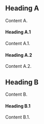 ## Heading A

Content A.

#### Heading A.1

Content A.1.

#### Heading A.2

Content A.2.

## Heading B

Content B.

#### Heading B.1

Content B.1.